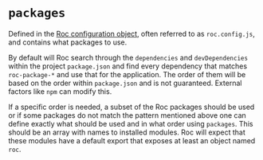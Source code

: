 # `packages`

Defined in the [Roc configuration object](/docs/config/README.md), often referred to as `roc.config.js`, and contains what packages to use.

By default will Roc search through the `dependencies` and `devDependencies` within the project `package.json` and find every dependency that matches `roc-package-*` and use that for the application. The order of them will be based on the order within `package.json` and is not guaranteed. External factors like `npm` can modify this.

If a specific order is needed, a subset of the Roc packages should be used or if some packages do not match the pattern mentioned above one can define exactly what should be used and in what order using `packages`. This should be an array with names to installed modules. Roc will expect that these modules have a default export that exposes at least an object named `roc`.
